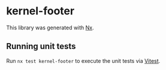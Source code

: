 # kernel-footer

This library was generated with [Nx](https://nx.dev).

## Running unit tests

Run `nx test kernel-footer` to execute the unit tests via [Vitest](https://vitest.dev/).
